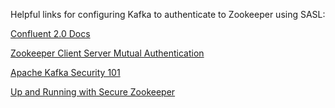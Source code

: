 Helpful links for configuring Kafka to authenticate to Zookeeper using SASL:

[Confluent 2.0 Docs](https://docs.confluent.io/2.0.0/kafka/zookeeper-authentication.html)

[Zookeeper Client Server Mutual Authentication](https://cwiki.apache.org/confluence/display/ZOOKEEPER/Client-Server+mutual+authentication)

[Apache Kafka Security 101](https://www.confluent.io/blog/apache-kafka-security-authorization-authentication-encryption/)

[Up and Running with Secure Zookeeper](https://github.com/ekoontz/zookeeper/wiki)

